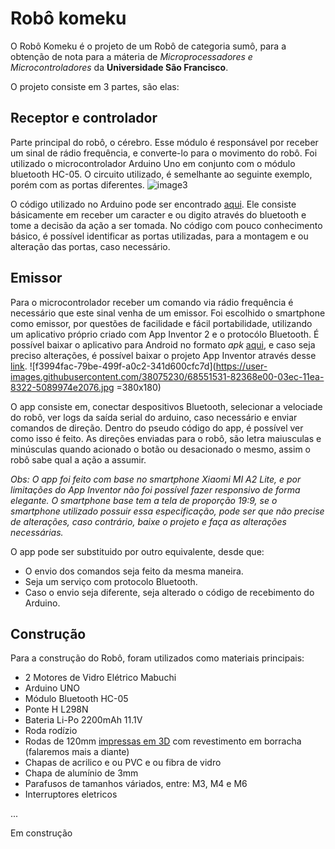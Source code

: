 # Robô komeku

O Robô Komeku é o projeto de um Robô de categoria sumô, para a obtenção de nota para a máteria de *Microprocessadores e Microcontroladores* da **Universidade São Francisco**.

O projeto consiste em 3 partes, são elas:

## Receptor e controlador
Parte principal do robô, o cérebro. Esse módulo é responsável por receber um sinal de rádio frequência, e converte-lo para o movimento do robô. Foi utilizado o microcontrolador Arduino Uno em conjunto com o módulo bluetooth HC-05.
O circuito utilizado, é semelhante ao seguinte exemplo, porém com as portas diferentes.
![image3](https://user-images.githubusercontent.com/38075230/68551311-65995680-03ea-11ea-9490-ea76c61ab900.jpg)

O código utilizado no Arduino pode ser encontrado [aqui](https://github.com/JhonasMutton/robo-komeku/blob/master/Arduino/src/robo-komeku/robo-komeku.ino). Ele consiste básicamente em receber um caracter e ou digito através do bluetooth e tome a decisão da ação a ser tomada. No código com pouco conhecimento básico, é possível identificar as portas utilizadas, para a montagem e ou alteração das portas, caso necessário.

## Emissor
Para o microcontrolador receber um comando via rádio frequência é necessário que este sinal venha de um emissor. Foi escolhido o smartphone como emissor, por questões de facilidade e fácil portabilidade, utilizando um aplicativo próprio criado com App Inventor 2 e o protocólo Bluetooth.
É possível baixar o aplicativo para Android no formato *apk* [aqui](), e caso seja preciso alterações, é possível baixar o projeto App Inventor através desse [link]().
![f3994fac-79be-499f-a0c2-341d600cfc7d](https://user-images.githubusercontent.com/38075230/68551531-82368e00-03ec-11ea-8322-5089974e2076.jpg =380x180)

O app consiste em, conectar despositivos Bluetooth, selecionar a velociade do robô, ver logs da saída serial do arduino, caso necessário e enviar comandos de direção. Dentro do pseudo código do app, é possível ver como isso é feito. As direções enviadas para o robô, são letra maiusculas e minúsculas quando acionado o botão ou desacionado o mesmo, assim o robô sabe qual a ação a assumir.

*Obs: O app foi feito com base no smartphone Xiaomi MI A2 Lite, e por limitações do App Inventor não foi possível fazer responsivo de forma elegante. O smartphone base tem a tela de proporção 19:9, se o smartphone utilizado possuir essa especificação, pode ser que não precise de alterações, caso contrário, baixe o projeto e faça as alterações necessárias.*

O app pode ser substituido por outro equivalente, desde que:
- O envio dos comandos seja feito da mesma maneira.
- Seja um serviço com protocolo Bluetooth.
- Caso o envio seja diferente, seja alterado o código de recebimento do Arduino.
## Construção

Para a construção do Robô, foram utilizados como materiais principais:
 - 2 Motores de Vidro Elétrico Mabuchi
 - Arduino UNO
 - Módulo Bluetooth HC-05
 - Ponte H L298N
 - Bateria Li-Po 2200mAh 11.1V
 - Roda rodízio
 - Rodas de 120mm [impressas em 3D](https://www.tinkercad.com/things/hn9dhTgACTh) com revestimento em borracha (falaremos mais a diante)
 - Chapas de acrilico e ou PVC e ou fibra de vidro
 - Chapa de alumínio de 3mm
 - Parafusos de tamanhos váriados, entre: M3, M4 e M6
 - Interruptores eletricos

...

Em construção
